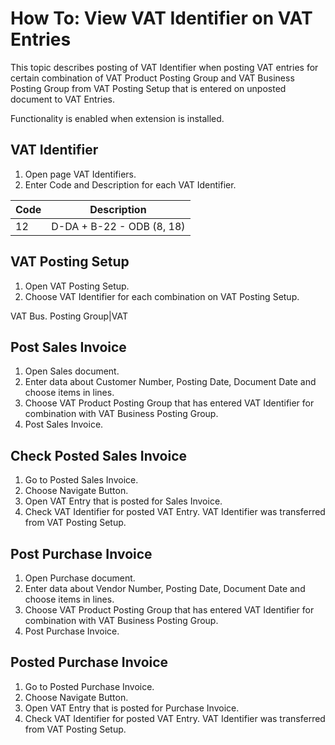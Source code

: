 # How To: View VAT Identifier on VAT Entries

This topic describes posting of VAT Identifier when posting VAT entries for certain combination of VAT Product Posting Group and VAT Business Posting Group from VAT Posting Setup that is entered on unposted document to VAT Entries.

Functionality is enabled when extension is installed.

## VAT Identifier

1. Open page VAT Identifiers.
2. Enter Code and Description for each VAT Identifier.

Code|Description
----|-----------
12|D-DA + B-22 - ODB (8, 18)

## VAT Posting Setup

1. Open VAT Posting Setup.
2. Choose VAT Identifier for each combination on VAT Posting Setup.

VAT Bus. Posting Group|VAT

## Post Sales Invoice

1. Open Sales document.
2. Enter data about Customer Number, Posting Date, Document Date and choose items in lines. 
3. Choose VAT Product Posting Group that has entered VAT Identifier for combination with VAT Business Posting Group.
4. Post Sales Invoice.

## Check Posted Sales Invoice

1. Go to Posted Sales Invoice.
2. Choose Navigate Button.
3. Open VAT Entry that is posted for Sales Invoice.  
4. Check VAT Identifier for posted VAT Entry. VAT Identifier was transferred from VAT Posting Setup.

## Post Purchase Invoice

1. Open Purchase document.
2. Enter data about Vendor Number, Posting Date, Document Date and choose items in lines. 
3. Choose VAT Product Posting Group that has entered VAT Identifier for combination with VAT Business Posting Group.
4. Post Purchase Invoice.

## Posted Purchase Invoice

1. Go to Posted Purchase Invoice.
2. Choose Navigate Button.
3. Open VAT Entry that is posted for Purchase Invoice.  
4. Check VAT Identifier for posted VAT Entry. VAT Identifier was transferred from VAT Posting Setup. 